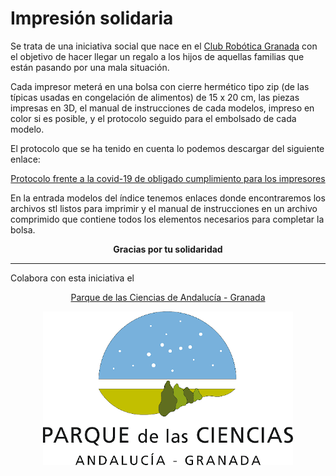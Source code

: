 # Impresión solidaria

Se trata de una iniciativa social que nace en el [Club Robótica Granada](https://clubroboticagranada.github.io/) con el objetivo de hacer llegar un regalo a los hijos de aquellas familias que están pasando por una mala situación.

Cada impresor meterá en una bolsa con cierre hermético tipo zip (de las típicas usadas en congelación de alimentos) de 15 x 20 cm, las piezas impresas en 3D, el manual de instrucciones de cada modelos, impreso en color si es posible, y el protocolo seguido para el embolsado de cada modelo.

El protocolo que se ha tenido en cuenta lo podemos descargar del siguiente enlace:

<center>

[Protocolo frente a la covid-19 de obligado cumplimiento para los impresores](../protocolo/protocolo.zip)

</center>

En la entrada modelos del índice tenemos enlaces donde encontraremos los archivos stl listos para imprimir y el manual de instrucciones en un archivo comprimido que contiene todos los elementos necesarios para completar la bolsa.

<center>

**Gracias por tu solidaridad**

</center>

***

Colabora con esta iniciativa el

<center>

[Parque de las Ciencias de Andalucía - Granada](https://www.parqueciencias.com/parqueciencias/)

![Parque de las Ciencias de Andalucía - Granada](img/logo-pc.png)

</center>
